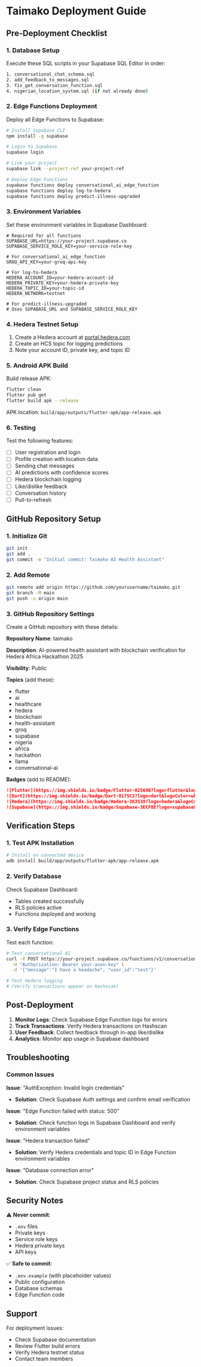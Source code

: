 # Taimako Deployment Guide

## Pre-Deployment Checklist

### 1. Database Setup
Execute these SQL scripts in your Supabase SQL Editor in order:

```bash
1. conversational_chat_schema.sql
2. add_feedback_to_messages.sql
3. fix_get_conversation_function.sql
4. nigerian_location_system.sql (if not already done)
```

### 2. Edge Functions Deployment

Deploy all Edge Functions to Supabase:

```bash
# Install Supabase CLI
npm install -g supabase

# Login to Supabase
supabase login

# Link your project
supabase link --project-ref your-project-ref

# Deploy Edge Functions
supabase functions deploy conversational_ai_edge_function
supabase functions deploy log-to-hedera
supabase functions deploy predict-illness-upgraded
```

### 3. Environment Variables

Set these environment variables in Supabase Dashboard:

```env
# Required for all functions
SUPABASE_URL=https://your-project.supabase.co
SUPABASE_SERVICE_ROLE_KEY=your-service-role-key

# For conversational_ai_edge_function
GROQ_API_KEY=your-groq-api-key

# For log-to-hedera
HEDERA_ACCOUNT_ID=your-hedera-account-id
HEDERA_PRIVATE_KEY=your-hedera-private-key
HEDERA_TOPIC_ID=your-topic-id
HEDERA_NETWORK=testnet

# For predict-illness-upgraded
# Uses SUPABASE_URL and SUPABASE_SERVICE_ROLE_KEY
```

### 4. Hedera Testnet Setup

1. Create a Hedera account at [portal.hedera.com](https://portal.hedera.com)
2. Create an HCS topic for logging predictions
3. Note your account ID, private key, and topic ID

### 5. Android APK Build

Build release APK:

```bash
flutter clean
flutter pub get
flutter build apk --release
```

APK location: `build/app/outputs/flutter-apk/app-release.apk`

### 6. Testing

Test the following features:
- [ ] User registration and login
- [ ] Profile creation with location data
- [ ] Sending chat messages
- [ ] AI predictions with confidence scores
- [ ] Hedera blockchain logging
- [ ] Like/dislike feedback
- [ ] Conversation history
- [ ] Pull-to-refresh

## GitHub Repository Setup

### 1. Initialize Git

```bash
git init
git add .
git commit -m "Initial commit: Taimako AI Health Assistant"
```

### 2. Add Remote

```bash
git remote add origin https://github.com/yourusername/taimako.git
git branch -M main
git push -u origin main
```

### 3. GitHub Repository Settings

Create a GitHub repository with these details:

**Repository Name**: taimako

**Description**: 
AI-powered health assistant with blockchain verification for Hedera Africa Hackathon 2025

**Visibility**: Public

**Topics** (add these):
- flutter
- ai
- healthcare
- hedera
- blockchain
- health-assistant
- groq
- supabase
- nigeria
- africa
- hackathon
- llama
- conversational-ai

**Badges** (add to README):
```markdown
![Flutter](https://img.shields.io/badge/Flutter-02569B?logo=flutter&logoColor=white)
![Dart](https://img.shields.io/badge/Dart-0175C2?logo=dart&logoColor=white)
![Hedera](https://img.shields.io/badge/Hedera-3E3538?logo=hedera&logoColor=white)
![Supabase](https://img.shields.io/badge/Supabase-3ECF8E?logo=supabase&logoColor=white)
```

## Verification Steps

### 1. Test APK Installation

```bash
# Install on connected device
adb install build/app/outputs/flutter-apk/app-release.apk
```

### 2. Verify Database

Check Supabase Dashboard:
- Tables created successfully
- RLS policies active
- Functions deployed and working

### 3. Verify Edge Functions

Test each function:
```bash
# Test conversational AI
curl -X POST https://your-project.supabase.co/functions/v1/conversational_ai_edge_function \
  -H "Authorization: Bearer your-anon-key" \
  -d '{"message":"I have a headache", "user_id":"test"}'

# Test Hedera logging
# (Verify transactions appear on Hashscan)
```

## Post-Deployment

1. **Monitor Logs**: Check Supabase Edge Function logs for errors
2. **Track Transactions**: Verify Hedera transactions on Hashscan
3. **User Feedback**: Collect feedback through in-app like/dislike
4. **Analytics**: Monitor app usage in Supabase dashboard

## Troubleshooting

### Common Issues

**Issue**: "AuthException: Invalid login credentials"
- **Solution**: Check Supabase Auth settings and confirm email verification

**Issue**: "Edge Function failed with status: 500"
- **Solution**: Check function logs in Supabase Dashboard and verify environment variables

**Issue**: "Hedera transaction failed"
- **Solution**: Verify Hedera credentials and topic ID in Edge Function environment variables

**Issue**: "Database connection error"
- **Solution**: Check Supabase project status and RLS policies

## Security Notes

⚠️ **Never commit**:
- `.env` files
- Private keys
- Service role keys
- Hedera private keys
- API keys

✅ **Safe to commit**:
- `.env.example` (with placeholder values)
- Public configuration
- Database schemas
- Edge Function code

## Support

For deployment issues:
- Check Supabase documentation
- Review Flutter build errors
- Verify Hedera testnet status
- Contact team members

